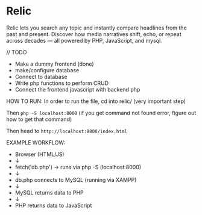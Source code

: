 # Relic
Relic lets you search any topic and instantly compare headlines from the past and present. Discover how media narratives shift, echo, or repeat across decades — all powered by PHP, JavaScript, and mysql.


// TODO
- Make a dummy frontend (done)
- make/configure database
- Connect to database
- Write php functions to perform CRUD
- Connect the frontend javascript with backend php


HOW TO RUN:
In order to run the file, cd into relic/ (very important step)

Then `php -S localhost:8000` (if you get command not found error, figure out how to get that command)

Then head to `http://localhost:8000/index.html`



EXAMPLE WORKFLOW:

- Browser (HTML/JS)
-    ↓
- fetch('db.php') → runs via php -S (localhost:8000)
-    ↓
- db.php connects to MySQL (running via XAMPP)
-    ↓
- MySQL returns data to PHP
-    ↓
- PHP returns data to JavaScript

